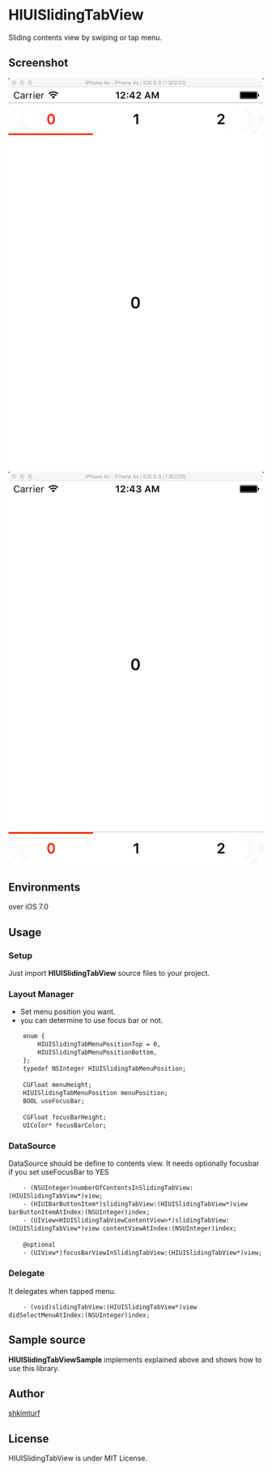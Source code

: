 # HIUISlidingTabView

Sliding contents view by swiping or tap menu.

## Screenshot

![alt tag](https://github.com/shkimturf/HIUISlidingTabView/blob/master/preview_top.gif)
![alt tag](https://github.com/shkimturf/HIUISlidingTabView/blob/master/preview_bottom.gif)

## Environments

over iOS 7.0

## Usage

### Setup

Just import **HIUISlidingTabView** source files to your project.

### Layout Manager

* Set menu position you want.
* you can determine to use focus bar or not.

``` objc
    enum {
        HIUISlidingTabMenuPositionTop = 0,
        HIUISlidingTabMenuPositionBottom,
    };
    typedef NSInteger HIUISlidingTabMenuPosition;

    CGFloat menuHeight;
    HIUISlidingTabMenuPosition menuPosition;
    BOOL useFocusBar;
    
    CGFloat focusBarHeight;
    UIColor* focusBarColor;
```

### DataSource

DataSource should be define to contents view.
It needs optionally focusbar if you set useFocusBar to YES

``` objc
    - (NSUInteger)numberOfContentsInSlidingTabView:(HIUISlidingTabView*)view;
    - (HIUIBarButtonItem*)slidingTabView:(HIUISlidingTabView*)view barButtonItemAtIndex:(NSUInteger)index;
    - (UIView<HIUISlidingTabViewContentView>*)slidingTabView:(HIUISlidingTabView*)view contentViewAtIndex:(NSUInteger)index;

    @optional
    - (UIView*)focusBarViewInSlidingTabView:(HIUISlidingTabView*)view;
```

### Delegate

It delegates when tapped menu.

``` objc
    - (void)slidingTabView:(HIUISlidingTabView*)view didSelectMenuAtIndex:(NSUInteger)index;
```

## Sample source

**HIUISlidingTabViewSample** implements explained above and shows how to use this library.

## Author

[shkimturf](https://github.com/shkimturf)

## License

HIUISlidingTabView is under MIT License.